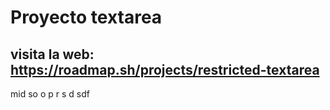 # Proyecto textarea

## visita la web: https://roadmap.sh/projects/restricted-textarea
mid
so
o
p
r
s
d
sdf
